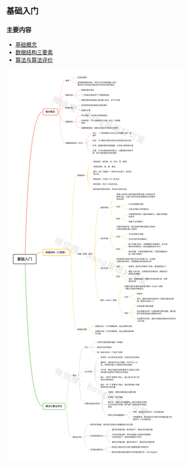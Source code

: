 <!--
 * @Description: 数据结构——基础入门
 * @Version: Beta1.0
 * @Author: 【B站&公众号】Rong姐姐好可爱
 * @Date: 2021-03-22 07:59:20
 * @LastEditors: 【B站&公众号】Rong姐姐好可爱
 * @LastEditTime: 2021-03-22 08:02:01
-->


## 基础入门


### 主要内容

- [基础概念](1.基础概念.md)
- [数据结构三要素](2.数据结构三要素.md)
- [算法与算法评价](3.算法和算法评价.md)

![](./基础入门_水印.jpg)